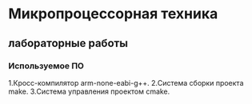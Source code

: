 # Микропроцессорная техника
## лабораторные работы

### Используемое ПО
1.Кросс-компилятор arm-none-eabi-g++.
2.Система сборки проекта make.
3.Система управления проектом cmake.
